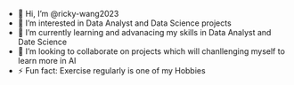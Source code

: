 - 👋 Hi, I’m @ricky-wang2023
- 👀 I’m interested in Data Analyst and Data Science projects
- 🌱 I’m currently learning and advanacing my skills in Data Analyst and Date Science
- 💞️ I’m looking to collaborate on projects which will chanllenging myself to learn more in AI
- ⚡ Fun fact: Exercise regularly is one of my Hobbies

<!---
ricky-wang2023/ricky-wang2023 is a ✨ special ✨ repository because its `README.md` (this file) appears on your GitHub profile.
You can click the Preview link to take a look at your changes.
--->
